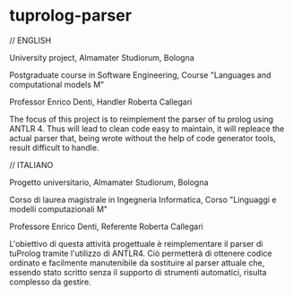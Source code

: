 # tuprolog-parser
// ENGLISH

University project, Almamater Studiorum, Bologna

Postgraduate course in Software Engineering, Course "Languages and computational models M"

Professor Enrico Denti, Handler Roberta Callegari

The focus of this project is to reimplement the parser of tu prolog using ANTLR 4. Thus will lead to clean code easy to maintain, it will repleace the actual parser that, being wrote without the help of code generator tools, result difficult to handle.

// ITALIANO

Progetto universitario, Almamater Studiorum, Bologna

Corso di laurea magistrale in Ingegneria Informatica, Corso "Linguaggi e modelli computazionali M"

Professore Enrico Denti, Referente Roberta Callegari

L'obiettivo di questa attività progettuale è reimplementare il parser di tuProlog tramite l'utilizzo di ANTLR4. Ciò permetterà di ottenere codice ordinato e facilmente manutenibile da sostituire al parser attuale che, essendo stato scritto senza il supporto di strumenti automatici, risulta complesso da gestire.

